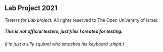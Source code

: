 ## Lab Project 2021
*Testers for Lab project.* All rights reserved to The Open University of Israel. 

##### This is not official testers, just files I created for testing.
###### (I'm just a silly squirrel who smashes his keyboard :shipit:)
